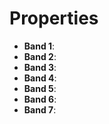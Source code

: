 

# Properties

- **Band 1**: 
- **Band 2**: 
- **Band 3**: 
- **Band 4**: 
- **Band 5**: 
- **Band 6**: 
- **Band 7**: 



